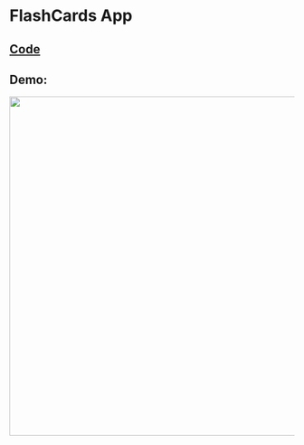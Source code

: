 # FlashCards App

## [Code](https://github.com/dylanbuchi/100-days-of-code/blob/main/src/day_28/flash_card.py)

## Demo:

<img src=https://user-images.githubusercontent.com/52018183/106188111-4fa9ba00-6185-11eb-903d-b251809fc54e.gif width=600 >
